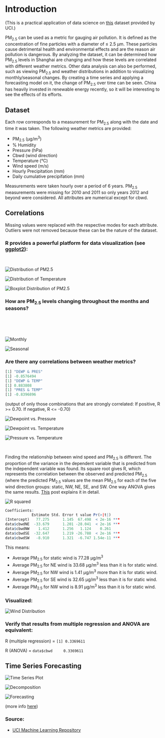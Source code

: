 # Introduction

 (This is a practical application of data science on [this](https://archive.ics.uci.edu/ml/datasets/PM2.5+Data+of+Five+Chinese+Cities) dataset provided by UCI.)
 
PM<sub>2.5</sub> can be used as a metric for gauging air pollution. It is defined as the concentration of fine 
particles with a diameter of ≤ 2.5 μm. These particles cause detrimental health and environmental effects and are the reason air pollution is dangerous. By analyzing the dataset, it can be determined how PM<sub>2.5</sub> levels in Shanghai are changing and how these levels are correlated with different weather metrics.  Other data analysis can also be performed, such as viewing PM<sub>2.5</sub> and weather distributions in addition to visualizing monthly/seasonal changes. By creating a time series and applying a forecasting model on it, the change of PM<sub>2.5</sub> over time can be seen. China has heavily invested in renewable energy recently, so it will be interesting to see the effects of its efforts.

 ## Dataset
 
 Each row corresponds to a measurement for PM<sub>2.5</sub> along with the date and time it was taken. The following weather metrics are provided:
 
* PM<sub>2.5</sub> (μg/m<sup>3</sup>)
* % Humidity  
* Pressure (hPa) 
* Cbwd (wind direction)
* Temperature (°C) 
* Wind speed (m/s) 
* Hourly Precipitation (mm)
* Daily cumulative precipifation (mm)  

Measurements were taken hourly over a period of 6 years. PM<sub>2.5</sub> measurements were missing for 2010 and 2011 so only years 2012 and beyond were considered. All attributes are numerical except for cbwd.

 ## Correlations

Missing values were replaced with the respective modes for each attribute. Outliers were not removed because these can be the nature of the dataset. 

### R provides a powerful platform for data visualization (see [ggplot2](https://www.statmethods.net/advgraphs/ggplot2.html)):
<br />

![Distribution of PM2.5](https://github.com/ammarzia/pm2.5-shanghai/blob/master/graphs/pm_dist.png?raw=true)

![Distribution of Temperature](https://github.com/ammarzia/pm2.5-shanghai/blob/master/graphs/temp_dist.png?raw=true)

![Boxplot Distribution of PM2.5](https://github.com/ammarzia/pm2.5-shanghai/blob/master/graphs/bp.png?raw=true)

### How are PM<sub>2.5</sub> levels changing throughout the months and seasons?
<br />
<br />
<br />

![Monthly](https://github.com/ammarzia/pm2.5-shanghai/blob/master/graphs/monthly.png?raw=true)

![Seasonal](https://github.com/ammarzia/pm2.5-shanghai/blob/master/graphs/seasonal.png?raw=true)

### Are there any correlations between weather metrics?

````R
[1] "DEWP & PRES"
[1] -0.8576494
[1] "DEWP & TEMP"
[1] 0.883808
[1] "PRES & TEMP"
[1] -0.8396896
````

(output of only those combinations that are strongly correlated: If positive, R >= 0.70. If negative, R <= -0.70)

![Dewpoint vs. Pressure](https://github.com/ammarzia/pm2.5-shanghai/blob/master/graphs/dew_pressure.png?raw=true)

![Dewpoint vs. Temperature](https://github.com/ammarzia/pm2.5-shanghai/blob/master/graphs/dew_temp.png?raw=true)

![Pressure vs. Temperature](https://github.com/ammarzia/pm2.5-shanghai/blob/master/graphs/pressure_temp.png?raw=true)

<br />

Finding the relationship between wind speed and PM<sub>2.5</sub> is different. The proportion of the variance in the dependent variable that is predicted from the independent variable was found. Its square root gives R, which represents the correlation between the observed and predicted PM<sub>2.5</sub> (where the predicted PM<sub>2.5</sub> values are the mean PM<sub>2.5</sub> for each of the five wind direction groups: static, NW, NE, SE, and SW. One way ANOVA gives the same results. [This](https://stats.stackexchange.com/questions/119835/correlation-between-a-nominal-iv-and-a-continuous-dv-variable/124618#124618) post explains it in detail.

![R squared](https://github.com/ammarzia/pm2.5-shanghai/blob/master/graphs/rsquared.png?raw=true)

````R
Coefficients:
            Estimate Std. Error t value Pr(>|t|)    
(Intercept)   77.275      1.145  67.498  < 2e-16 ***
data$cbwdNE  -33.679      1.201 -28.041  < 2e-16 ***
data$cbwdNW    1.412      1.256   1.124    0.261    
data$cbwdSE  -32.647      1.219 -26.788  < 2e-16 ***
data$cbwdSW   -8.910      1.321  -6.747 1.54e-11 ***
````

This means:

* Average PM<sub>2.5</sub> for static wind is 77.28 μg/m<sup>3</sup>
* Average PM<sub>2.5</sub> for NE wind is 33.68 μg/m<sup>3</sup> less than it is for static wind.
* Average PM<sub>2.5</sub> for NW wind is 1.41 μg/m<sup>3</sup> more than it is for static wind.
* Average PM<sub>2.5</sub> for SE wind is 32.65 μg/m<sup>3</sup> less than it is for static wind.
* Average PM<sub>2.5</sub> for NW wind is 8.91 μg/m<sup>3</sup> less than it is for static wind.

### Visualized:

![Wind Distribution](https://github.com/ammarzia/pm2.5-shanghai/blob/master/graphs/wind_dist.png?raw=true)

### Verify that results from multiple regression and ANOVA are equivalent:

R (multiple regression) = ````[1] 0.3369611````

R (ANOVA) = ````data$cbwd     0.3369611````

## Time Series Forecasting


![Time Series Plot](https://github.com/ammarzia/pm2.5-shanghai/blob/master/graphs/ts.png?raw=true)

![Decomposition](https://github.com/ammarzia/pm2.5-shanghai/blob/master/graphs/decomp.png)

![Forecasting](https://github.com/ammarzia/pm2.5-shanghai/blob/master/graphs/forecast.png?raw=true)

(more info [here](https://www.statmethods.net/advstats/timeseries.html))



### Source:

 * [UCI Machine Learning Repository](https://archive.ics.uci.edu/ml/datasets/PM2.5+Data+of+Five+Chinese+Cities)
